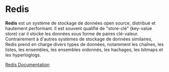 # Redis

**Redis** est un système de stockage de données open source, distribué et hautement performant. Il est souvent qualifié de "store-clé" (key-value store) car il stocke les données sous forme de paires clé-valeur. Contrairement à d'autres systèmes de stockage de données similaires, Redis prend en charge divers types de données, notamment les chaînes, les listes, les ensembles, les ensembles ordonnés, les hachages, les bitmaps et les hyperloglogs.

[Redis Documentation](https://redis.io/docs/about/)